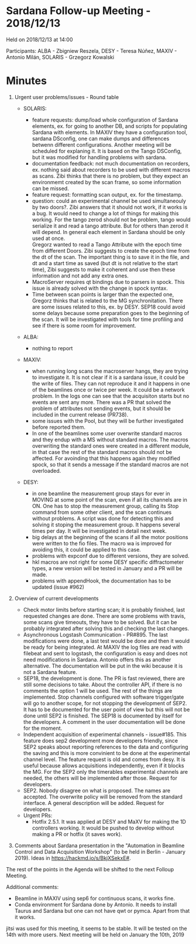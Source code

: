 # Sardana Follow-up Meeting - 2018/12/13

Held on 2018/12/13 at 14:00  

Participants: ALBA - Zbigniew Reszela, DESY - Teresa Núñez, MAXIV - Antonio Milán, SOLARIS - Grzegorz Kowalski

# Minutes

1. Urgent user problems/issues - Round table
   * SOLARIS:
     - feature requests: dump/load whole configuration of Sardana elements,
     ex. for going to another DB, and scripts for populating Sardana with
     elements.
     In MAXIV they have a configuration tool, sardana DSconfig, one can
     make dumps and differences betwenn different configurations.
     Another meeting will be scheduled for explaning it. It is
     based on the Tango DSConfig, but it was modified for handling problems
     with sardana.
     - documentation feedback: not much documentation on recorders, ex. nothing
     said about recorders to be used with different macros as scans.
     Zibi thinks that there is no problem, but they expect an environmemt
     created by the scan frame, so some information can be missed.
     - feature request: formatting scan output, ex. for the timestamp.
     - question: could an experimental channel be used simultaneouly by two
     doors?. Zibi answers that it should not work, if it works is a bug.
     It would need to change a lot of things for making this working.
     For the tango zerod should not be problem, tango would serialize it
     and read a tango attribute. But for others than zerod it will depend.
     In general each element in Sardana should be only used at once.   
     Gregorz wanted to read a Tango Attribute with the epoch time from
     different Doors. Zibi suggests to create the epoch time from the
     dt of the scan. The important thing is to save it in the file,
     and dt and a start time as saved (but dt is not relative to the start
     time), Zibi suggests to make it coherent and use then these
     information and not add any extra ones.
     - MacroServer requires qt bindings due to parsers in spock.
     This issue is already solved with the change in spock syntax.
     - Time between scan points is larger than the expected
     one, Gregorz thinks that is related to the MG synchronitation.
     There are some issues related to this, ex. by DESY. SEP18 could avoid
     some delays because some preparation goes to the beginning of the scan.
     It will be investigated with tools for time profiling and see if
     there is some room for improvement.

   * ALBA:
     - nothing to report

   * MAXIV:
     - when running long scans the macroserver hangs, they are trying
     to investigate it. It is not clear if it is a sardana issue, it could
     be the write of files. They can not reproduce it and it happens in
     one of the beamlines once or twice per week. It could be a network
     problem. In the logs one can see that the acquisiton starts but no
     events are sent any more. There was a PR that solved the problem of
     attributes not sending events, but it should be included in the current
     release (PR738).
     - some issues with the Pool, but they will be further investigated before
     reported them.
     -  In one of the beamlines some user overwrite standard macros and
     they endup with a MS without standard macros. The macros overwriting
     the standard ones were created in a different module, in that case the
     rest of the standard macros should not be affected. For avoinding that
     this happens again they modified spock, so that it sends a message if
     the standard macros are not overloaded.
     
   * DESY:
     - in one beamline the measurement group stays for ever in MOVING at
     some point of the scan, even if all its channels are in ON.
     One has to stop the measurement group, calling its Stop command from
     some other client, and the scan continues without problems.
     A script was done for detecting this and solving it stoping
     the measurement group. It happens several times per day. It will be
     investigated in detail next week.
     - big delays at the beginning of the scans if all the motor positions were
     written to the fio files. The macro wa is improved for avoiding this, it
     could be applied to this case.
     - problems with expconf due to different versions, they are solved.
     - hkl macros are not right for some DESY specific diffractometer types,
     a new version will be tested in January and a PR will be made.
     - problems with appendHook, the documentation has to be updated
     (issue #962)
     
2. Overview of current developments
	* Check motor limits before starting scan; it is probably finished,
	last requested changes are done. There are some problems with travis,
	some scans give timeouts, they have to be solved. But it can be
	probably integrated after solving this and checking the last changes.
	* Asynchronous Logstash Communication - PR#895. The last modifications
	were done, a last test would be done and then it would be ready
	for being integrated.
        At MAXIV the log files are read with filebeat and sent to logstash, the
	configuration is easy and does not need modifications in Sardana.
	Antonio offers this as another alternative.
        The documentation will be put in the wiki because it is not a
	Sardana feature.
	* SEP18, the development is done. The PR is fast reviewed,
	there are still some decisions to take. About the controller API,
	if there is no comments the option 1 will be used. The rest of the
	things are implemented. Stop channels configured with software
	trigger/gate will go to another scope, for not stopping the
	development of	SEP2. It has to be documented for the user point
	of view but this will not be done until SEP2 is finished. The
	SEP18 is documented by itself for the developers. A comment in
	the user documentation will be done for the moment.
	* Independent acquisition of experimental channels - issue#185. This
	feature does sep2 development more developers friendly, since SEP2
	speaks about reporting references to the data and configuring the
	saving and this is more convinient to be done at the experimental
	channel level. The feature request is old and comes from desy.
	It is useful because allows acquisitions independently, even if
	it blocks the MG. For the SEP2 only the timerables experimental
	channels are needed, the others will be implemented after those.
	Request for developers.
	* SEP2. Nobody disagree on what is proposed. The names are accepted.
        The overwrite policy will be removed from the standard interface.
	A general description will be added. Request for developers.
	* Urgent PRs:
	   * Hotfix 2.5.1. It was applied at DESY and MaXV for making the
	   1D controllers  working. It would be pushed to develop without
	   making a PR or hotfix (it saves work).
	  
3. Comments about Sardana presentation in the "Automation in Beamline 
   Control and Data Acquisition Workshop" (to be held in Berlin - January 2019).
   Ideas in  https://hackmd.io/s/BkjXSekxE#.


The rest of the points in the Agenda will be shifted to the next Folloup
Meeting.

Additional comments:

* Beamline in MAXIV using sep6 for continuous scans, it works fine.
*  Conda environment for Sardana done by Antonio. It needs to install Taurus
and Sardana but one can not have qwt or pymca. Apart from that it works.

jitsi was used for this meeting, it seems to be stable. It will be tested on
the 14th with more users.
Next meeting will be held on January the 10th, 2019

